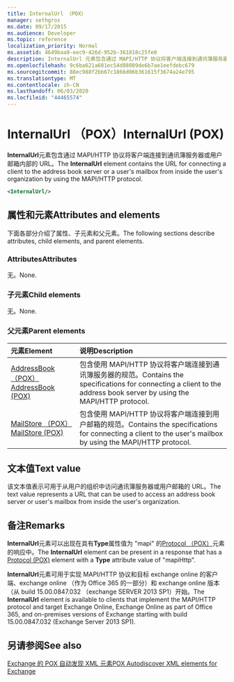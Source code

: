 ```yaml
---
title: InternalUrl （POX）
manager: sethgros
ms.date: 09/17/2015
ms.audience: Developer
ms.topic: reference
localization_priority: Normal
ms.assetid: 4649baa9-eec9-426d-952b-361818c25fe0
description: InternalUrl 元素包含通过 MAPI/HTTP 协议将客户端连接到通讯簿服务器或用户邮箱内部的 URL。
ms.openlocfilehash: 9c6ba621a681ec54d88089de6b7ae1eefdebc679
ms.sourcegitcommit: 88ec988f2bb67c1866d06b361615f3674a24e795
ms.translationtype: MT
ms.contentlocale: zh-CN
ms.lasthandoff: 06/03/2020
ms.locfileid: "44465574"
---
```

# <a name="internalurl-pox"></a><span data-ttu-id="a6bbe-103">InternalUrl （POX）</span><span class="sxs-lookup"><span data-stu-id="a6bbe-103">InternalUrl (POX)</span></span>

<span data-ttu-id="a6bbe-104">**InternalUrl**元素包含通过 MAPI/HTTP 协议将客户端连接到通讯簿服务器或用户邮箱内部的 URL。</span><span class="sxs-lookup"><span data-stu-id="a6bbe-104">The **InternalUrl** element contains the URL for connecting a client to the address book server or a user's mailbox from inside the user's organization by using the MAPI/HTTP protocol.</span></span> 
  
```XML
<InternalUrl/>
```

## <a name="attributes-and-elements"></a><span data-ttu-id="a6bbe-105">属性和元素</span><span class="sxs-lookup"><span data-stu-id="a6bbe-105">Attributes and elements</span></span>

<span data-ttu-id="a6bbe-106">下面各部分介绍了属性、子元素和父元素。</span><span class="sxs-lookup"><span data-stu-id="a6bbe-106">The following sections describe attributes, child elements, and parent elements.</span></span>
  
### <a name="attributes"></a><span data-ttu-id="a6bbe-107">Attributes</span><span class="sxs-lookup"><span data-stu-id="a6bbe-107">Attributes</span></span>

<span data-ttu-id="a6bbe-108">无。</span><span class="sxs-lookup"><span data-stu-id="a6bbe-108">None.</span></span>
  
### <a name="child-elements"></a><span data-ttu-id="a6bbe-109">子元素</span><span class="sxs-lookup"><span data-stu-id="a6bbe-109">Child elements</span></span>

<span data-ttu-id="a6bbe-110">无。</span><span class="sxs-lookup"><span data-stu-id="a6bbe-110">None.</span></span>
  
### <a name="parent-elements"></a><span data-ttu-id="a6bbe-111">父元素</span><span class="sxs-lookup"><span data-stu-id="a6bbe-111">Parent elements</span></span>

|<span data-ttu-id="a6bbe-112">**元素**</span><span class="sxs-lookup"><span data-stu-id="a6bbe-112">**Element**</span></span>|<span data-ttu-id="a6bbe-113">**说明**</span><span class="sxs-lookup"><span data-stu-id="a6bbe-113">**Description**</span></span>|
|:-----|:-----|
|[<span data-ttu-id="a6bbe-114">AddressBook （POX）</span><span class="sxs-lookup"><span data-stu-id="a6bbe-114">AddressBook (POX)</span></span>](addressbook-pox.md) <br/> |<span data-ttu-id="a6bbe-115">包含使用 MAPI/HTTP 协议将客户端连接到通讯簿服务器的规范。</span><span class="sxs-lookup"><span data-stu-id="a6bbe-115">Contains the specifications for connecting a client to the address book server by using the MAPI/HTTP protocol.</span></span>  <br/> |
|[<span data-ttu-id="a6bbe-116">MailStore （POX）</span><span class="sxs-lookup"><span data-stu-id="a6bbe-116">MailStore (POX)</span></span>](mailstore-pox.md) <br/> |<span data-ttu-id="a6bbe-117">包含使用 MAPI/HTTP 协议将客户端连接到用户邮箱的规范。</span><span class="sxs-lookup"><span data-stu-id="a6bbe-117">Contains the specifications for connecting a client to the user's mailbox by using the MAPI/HTTP protocol.</span></span>  <br/> |
   
## <a name="text-value"></a><span data-ttu-id="a6bbe-118">文本值</span><span class="sxs-lookup"><span data-stu-id="a6bbe-118">Text value</span></span>

<span data-ttu-id="a6bbe-119">该文本值表示可用于从用户的组织中访问通讯簿服务器或用户邮箱的 URL。</span><span class="sxs-lookup"><span data-stu-id="a6bbe-119">The text value represents a URL that can be used to access an address book server or user's mailbox from inside the user's organization.</span></span>
  
## <a name="remarks"></a><span data-ttu-id="a6bbe-120">备注</span><span class="sxs-lookup"><span data-stu-id="a6bbe-120">Remarks</span></span>

<span data-ttu-id="a6bbe-121">**InternalUrl**元素可以出现在具有**Type**属性值为 "mapi" 的[Protocol （POX）](protocol-pox.md)元素的响应中。</span><span class="sxs-lookup"><span data-stu-id="a6bbe-121">The **InternalUrl** element can be present in a response that has a [Protocol (POX)](protocol-pox.md) element with a **Type** attribute value of "mapiHttp".</span></span> 
  
<span data-ttu-id="a6bbe-122">**InternalUrl**元素可用于实现 MAPI/HTTP 协议和目标 exchange online 的客户端、exchange online （作为 Office 365 的一部分）和 exchange online 版本（从 build 15.00.0847.032 （exchange SERVER 2013 SP1）开始。</span><span class="sxs-lookup"><span data-stu-id="a6bbe-122">The **InternalUrl** element is available to clients that implement the MAPI/HTTP protocol and target Exchange Online, Exchange Online as part of Office 365, and on-premises versions of Exchange starting with build 15.00.0847.032 (Exchange Server 2013 SP1).</span></span> 
  
## <a name="see-also"></a><span data-ttu-id="a6bbe-123">另请参阅</span><span class="sxs-lookup"><span data-stu-id="a6bbe-123">See also</span></span>



[<span data-ttu-id="a6bbe-124">Exchange 的 POX 自动发现 XML 元素</span><span class="sxs-lookup"><span data-stu-id="a6bbe-124">POX Autodiscover XML elements for Exchange</span></span>](pox-autodiscover-xml-elements-for-exchange.md)

